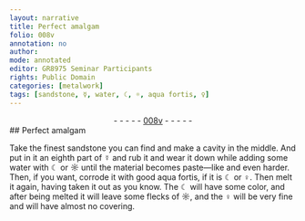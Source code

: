 ```yaml
---
layout: narrative
title: Perfect amalgam
folio: 008v
annotation: no
author:
mode: annotated
editor: GR8975 Seminar Participants
rights: Public Domain
categories: [metalwork]
tags: [sandstone, ☿, water, ☾, ☼, aqua fortis, ♀]
---
```


 <div class="folio" align="center">- - - - - <a href="http://gallica.bnf.fr/ark:/12148/btv1b10500001g/f22.image" target="_blank">008v</a> - - - - - </div> 
## Perfect amalgam

 
 <span class="activity"></span> Take the <span class="tool"><span class="material_format">finest <span class="material">sandstone</span></span></span> you can find and make a cavity in the middle. And put in it <span class="unit">an eighth part</span> of <span class="material">☿</span> and rub it and wear it down while adding some <span class="material">water</span> with <span class="material">☾</span> or <span class="material">☼</span> until the material becomes paste—like and even harder. Then, if you want, corrode it with <span class="material_format">good <span class="material"><span class="foreign">aqua fortis</span></span></span>, if it is <span class="material">☾</span> or <span class="material">♀</span>. Then melt it again, having taken it out as you know. The <span class="material">☾</span> will have some color, and after being melted it will leave some flecks of <span class="material">☼</span>, and the <span class="material">♀</span> will be very fine and will have almost no covering. 
 